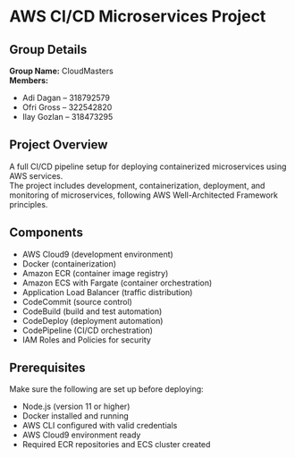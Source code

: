 # AWS CI/CD Microservices Project

## Group Details
**Group Name:** CloudMasters  
**Members:**  
- Adi Dagan – 318792579  
- Ofri Gross – 322542820  
- Ilay Gozlan – 318473295  

## Project Overview
A full CI/CD pipeline setup for deploying containerized microservices using AWS services.  
The project includes development, containerization, deployment, and monitoring of microservices, following AWS Well-Architected Framework principles.

## Components
- AWS Cloud9 (development environment)  
- Docker (containerization)  
- Amazon ECR (container image registry)  
- Amazon ECS with Fargate (container orchestration)  
- Application Load Balancer (traffic distribution)  
- CodeCommit (source control)  
- CodeBuild (build and test automation)  
- CodeDeploy (deployment automation)  
- CodePipeline (CI/CD orchestration)  
- IAM Roles and Policies for security

## Prerequisites
Make sure the following are set up before deploying:
- Node.js (version 11 or higher)  
- Docker installed and running  
- AWS CLI configured with valid credentials  
- AWS Cloud9 environment ready  
- Required ECR repositories and ECS cluster created

